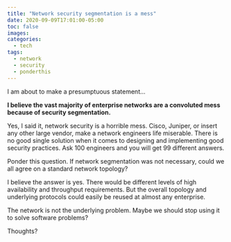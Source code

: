 ```yaml
---
title: "Network security segmentation is a mess"
date: 2020-09-09T17:01:00-05:00
toc: false
images:
categories:
  - tech
tags: 
  - network
  - security
  - ponderthis
---
```


I am about to make a presumptuous statement...

**I believe the vast majority of enterprise networks are a convoluted mess because of security segmentation.**  

Yes, I said it, network security is a horrible mess.   Cisco, Juniper, or insert any other large vendor, make a network engineers life miserable.  There is no good single solution when it comes to designing and implementing good security practices.  Ask 100 engineers and you will get 99 different answers. 

Ponder this question.  If network segmentation was not necessary, could we all agree on a standard network topology?

I believe the answer is yes.  There would be different levels of high availability and throughput requirements.  But the overall topology and underlying protocols could easily be reused at almost any enterprise.  

The network is not the underlying problem.  Maybe we should stop using it to solve software problems?

Thoughts?